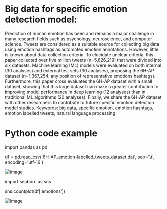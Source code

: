 # Big data for specific emotion detection model: 

Prediction of human emotion has been and remains a major challenge in many research fields such as psychology, neuroscience, and computer science. Tweets are considered as a suitable source for collecting big data using emotion hashtags as automated emotion annotations. However, little is known about data collection criteria. To elucidate unclear criteria, this paper collected over five million tweets (n=5,626,219) that were divided into six datasets. Machine learning (ML) models were evaluated on both internal (30 analyses) and external test sets (30 analyses), proposing the 6H-AP dataset (n=1,367,254; any position of representative emotions hashtags). Furthermore, this paper cross evaluates the 6H-AP dataset with a small dataset, showing that this large dataset can make a greater contribution to improving model performance in deep learning (12 analyses) than in traditional ML algorithms (20 analyses). Finally, we share the 6H-AP dataset with other researchers to contribute to future specific emotion detection model studies.
Keywords: big data, specific emotion, emotion hashtags, emotion labelled tweets, natural language processing

# Python code example
import pandas as pd

df = pd.read_csv('6H-AP_emotion-labelled_tweets_dataset.dat', sep='\t', encoding='utf-16')

![image](https://user-images.githubusercontent.com/85970005/122152643-b241ef00-ceb5-11eb-96af-a64fe20c3675.png)

import seaborn as sns

sns.countplot(df['emotions'])

![image](https://user-images.githubusercontent.com/85970005/122162161-2f299480-cec7-11eb-81ef-1160503338dc.png)


